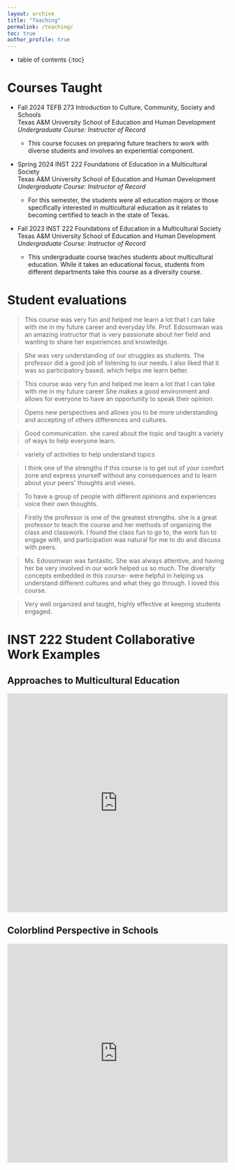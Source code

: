```yaml
---
layout: archive
title: "Teaching"
permalink: /teaching/
toc: true
author_profile: true
---
```

* table of contents
{:toc}
# Courses Taught
- Fall 2024		TEFB 273 Introduction to Culture, Community, Society and Schools \
Texas A&M University School of Education and Human Development\
*Undergraduate Course: Instructor of Record*
  - This course focuses on preparing future teachers to work with diverse students and involves an experiential component.

- Spring 2024		INST 222 Foundations of Education in a Multicultural Society \
Texas A&M University School of Education and Human Development\
*Undergraduate Course: Instructor of Record*
  - For this semester, the students were all education majors or those specifically interested in multicultural education as it relates to becoming certified to teach in the state of Texas.
- Fall 2023		INST 222 Foundations of Education in a Multicultural Society \
Texas A&M University School of Education and Human Development\
*Undergraduate Course: Instructor of Record*
  - This undergraduate course teaches students about multicultural education. While it takes an educational focus, students from different departments take this course as a diversity course. 

# Student evaluations

<blockquote>
  <p>
This course was very fun and helped me learn a lot that I can take with me in my future career and everyday life. Prof. Edosomwan was an amazing instructor that is very passionate about her field and wanting to share her experiences and knowledge.
  </p>
</blockquote>

<blockquote>
  <p>
She was very understanding of our struggles as students. The professor did a good job of listening to our needs. I also liked that it was so participatory based. which helps me learn better. 
  </p>
</blockquote>

<blockquote>
  <p>
This course was very fun and helped me learn a lot that I can take with me in my future career She makes a good environment and allows for everyone to have an opportunity to speak their opinion. 
  </p>
</blockquote>

<blockquote>
  <p>
Opens new perspectives and allows you to be more understanding and accepting of others differences and cultures. 
  </p>
</blockquote>

<blockquote>
  <p>
Good communication. she cared about the topic and taught a variety of ways to help everyone learn.
  </p>
</blockquote>

<blockquote>
  <p>
variety of activities to help understand topics 
  </p>
</blockquote>

<blockquote>
  <p>
I think one of the strengths if this course is to get out of your comfort zone and express yourself without any consequences and to learn about your peers' thoughts and views. 
  </p>
</blockquote>

<blockquote>
  <p>
To have a group of people with different opinions and experiences voice their own thoughts. 
  </p>
</blockquote>

<blockquote>
  <p>
Firstly the professor is one of the greatest strengths. she is a great professor to teach the course and her methods of organizing the class and classwork. I found the class fun to go to, the work fun to engage with, and participation was natural for me to do and discuss with peers. 
  </p>
</blockquote>

<blockquote>
  <p>
Ms. Edosomwan was fantastic. She was always attentive, and having her be very involved in our work helped us so much. The diversity concepts embedded in this course- were helpful in helping us understand different cultures and what they go through. I loved this course.
  </p>
</blockquote>

<blockquote>
  <p>
Very well organized and taught, highly effective at keeping students engaged. 
  </p>
</blockquote>

# INST 222 Student Collaborative Work Examples

## Approaches to Multicultural Education
<iframe src="https://github.com/kedosomwan/kedosomwan.github.io/blob/master/files/Documents/Approaches%20to%20Multicultural%20Education%20Group%20Activity.pdf" width="100%" height="500" frameborder="no" border="0" marginwidth="0" marginheight="0"></iframe>

## Colorblind Perspective in Schools
<iframe src="https://github.com/kedosomwan/kedosomwan.github.io/blob/4565195a753bddb184f02a8f5cbda7affa7fd2d0/files/Documents/The%20Colorblind%20Perspective%20in%20Schools%20INST%20222-501.pdf" width="100%" height="500" frameborder="no" border="0" marginwidth="0" marginheight="0"></iframe>

